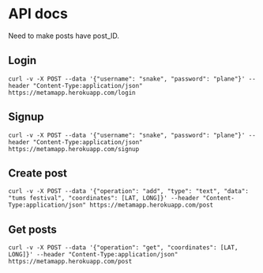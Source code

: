 # API docs

Need to make posts have post_ID.

## Login

`curl -v -X POST --data '{"username": "snake", "password": "plane"}' --header "Content-Type:application/json" https://metamapp.herokuapp.com/login`

## Signup

`curl -v -X POST --data '{"username": "snake", "password": "plane"}' --header "Content-Type:application/json" https://metamapp.herokuapp.com/signup`

## Create post

`curl -v -X POST --data '{"operation": "add", "type": "text", "data": "tums festival", "coordinates": [LAT, LONG]}' --header "Content-Type:application/json" https://metamapp.herokuapp.com/post`

## Get posts

`curl -v -X POST --data '{"operation": "get", "coordinates": [LAT, LONG]}' --header "Content-Type:application/json" https://metamapp.herokuapp.com/post`
